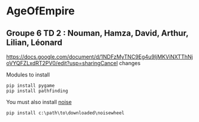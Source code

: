 # AgeOfEmpire


## Groupe 6 TD 2 : Nouman, Hamza, David, Arthur, Lilian, Léonard

https://docs.google.com/document/d/1NDFzMyTNC9Eg4u9IjMKViNXTThNjoVYQFZLxdRT2PV0/edit?usp=sharingCancel changes

Modules to install
```
pip install pygame
pip install pathfinding
```
You must also install [noise](https://www.lfd.uci.edu/~gohlke/pythonlibs/#noise)

```
pip install c:\path\to\downloaded\noisewheel
```

